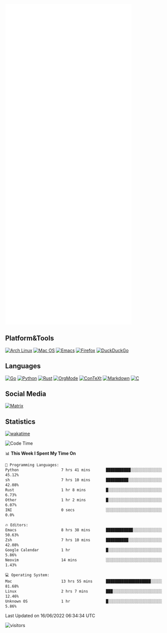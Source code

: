 ![Metrics](https://github.com/SteamedFish/SteamedFish/blob/master/github-metrics.svg)

## Platform&Tools

[![Arch Linux](https://img.shields.io/badge/ArchLinux-1793D1?logo=arch-linux&logoColor=fff&style=flat-square)](https://archlinux.org/)
[![Mac OS](https://img.shields.io/badge/MacOS-000000?style=flat-square&logo=macos&logoColor=F0F0F0)](https://www.apple.com/macos/)
[![Emacs](https://img.shields.io/badge/Emacs-%237F5AB6.svg?&style=flat-square&logo=gnu-emacs&logoColor=white)](https://www.gnu.org/software/emacs/)
[![Firefox](https://img.shields.io/badge/Firefox-FF7139?style=flat-square&logo=Firefox-Browser&logoColor=white)](https://firefox.com/)
[![DuckDuckGo](https://img.shields.io/badge/DuckDuckGo-DE5833?style=flat-square&logo=DuckDuckGo&logoColor=white)](https://duckduckgo.com/)

## Languages

[![Go](https://img.shields.io/badge/Golang-%2300ADD8.svg?style=flat-square&logo=go&logoColor=white)](https://golang.org/)
[![Python](https://img.shields.io/badge/Python-3670A0?style=flat-square&logo=python&logoColor=ffdd54)](https://www.python.org/)
[![Rust](https://img.shields.io/badge/Rust-%23000000.svg?style=flat-square&logo=rust&logoColor=white)](https://www.rust-lang.org/)
[![OrgMode](https://img.shields.io/badge/OrgMode-%23000000.svg?style=flat-square&logo=org&logoColor=white)](https://orgmode.org/)
[![ConTeXt](https://img.shields.io/badge/ConTeXt-%23008080.svg?style=flat-square&logo=latex&logoColor=white)](https://contextgarden.net/)
[![Markdown](https://img.shields.io/badge/MarkDown-%23000000.svg?style=flat-square&logo=markdown&logoColor=white)](https://daringfireball.net/projects/markdown/)
[![C](https://img.shields.io/badge/C-%2300599C.svg?style=flat-square&logo=c&logoColor=white)](https://www.iso.org/standard/74528.html)

## Social Media

[![Matrix](https://img.shields.io/badge/SteamedFish-2CA5E0?style=social&logo=matrix&logoColor=black)](https://matrix.to/#/@i:steamedfish.org)

## Statistics
[![wakatime](https://wakatime.com/badge/user/168280d6-fcf2-4b4f-ad3a-dc4612f35b38.svg)](https://wakatime.com/@168280d6-fcf2-4b4f-ad3a-dc4612f35b38)

<!--START_SECTION:waka-->
![Code Time](http://img.shields.io/badge/Code%20Time-1%2C868%20hrs%202%20mins-blue)

📊 **This Week I Spent My Time On** 

```text
💬 Programming Languages: 
Python                   7 hrs 41 mins       ███████████░░░░░░░░░░░░░░   45.12% 
sh                       7 hrs 10 mins       ██████████░░░░░░░░░░░░░░░   42.08% 
Rust                     1 hr 8 mins         █░░░░░░░░░░░░░░░░░░░░░░░░   6.73% 
Other                    1 hr 2 mins         █░░░░░░░░░░░░░░░░░░░░░░░░   6.07% 
INI                      0 secs              ░░░░░░░░░░░░░░░░░░░░░░░░░   0.0%

🔥 Editors: 
Emacs                    8 hrs 38 mins       ████████████░░░░░░░░░░░░░   50.63% 
Zsh                      7 hrs 10 mins       ██████████░░░░░░░░░░░░░░░   42.08% 
Google Calendar          1 hr                █░░░░░░░░░░░░░░░░░░░░░░░░   5.86% 
Neovim                   14 mins             ░░░░░░░░░░░░░░░░░░░░░░░░░   1.43%

💻 Operating System: 
Mac                      13 hrs 55 mins      ████████████████████░░░░░   81.68% 
Linux                    2 hrs 7 mins        ███░░░░░░░░░░░░░░░░░░░░░░   12.46% 
Unknown OS               1 hr                █░░░░░░░░░░░░░░░░░░░░░░░░   5.86%

```


 Last Updated on 16/06/2022 06:34:34 UTC
<!--END_SECTION:waka-->

![visitors](https://visitor-badge.laobi.icu/badge?page_id=SteamedFish.SteamedFish)
